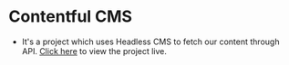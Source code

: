 # Contentful CMS
- It's a project which uses Headless CMS to fetch our content through API. [Click here](https://contentfulcms-1.netlify.app/) to view the project live.
